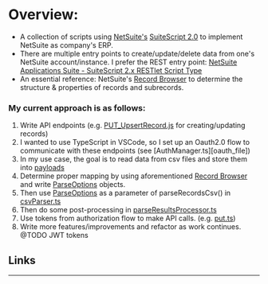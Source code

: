 # Overview:
- A collection of scripts using [NetSuite's][netsuite_home] [SuiteScript 2.0][suitescript_docs] to implement NetSuite as company's ERP.
- There are multiple entry points to create/update/delete data from one's NetSuite account/instance. I prefer the REST entry point: [NetSuite Applications Suite - SuiteScript 2.x RESTlet Script Type][restlet_docs]
- An essential reference: NetSuite's [Record Browser][record_browser] to determine the structure & properties of records and subrecords.


### My current approach is as follows:
1. Write API endpoints (e.g. [PUT_UpsertRecord.js][upsert_file] for creating/updating records)
2. I wanted to use TypeScript in VSCode, so I set up an Oauth2.0 flow to communicate with these endpoints (see [AuthManager.ts][oauth_file])
3. In my use case, the goal is to read data from csv files and store them into [payloads][sample_payloads_file]
4. Determine proper mapping by using aforementioned [Record Browser][record_browser] and write [ParseOptions][parse_options_file] objects.
5. Then use [ParseOptions][parse_options_file] as a parameter of parseRecordsCsv() in [csvParser.ts][parser_file]
6. Then do some post-processing in [parseResultsProcessor.ts][post_process_file]
7. Use tokens from authorization flow to make API calls. (e.g. [put.ts][put_file])
8. Write more features/improvements and refactor as work continues. @TODO JWT tokens

## Links
-----
[netsuite_home]: https://www.netsuite.com/portal/home.shtml
[suitescript_docs]: https://docs.oracle.com/en/cloud/saas/netsuite/ns-online-help/article_4140956840.html
[restlet_docs]: https://docs.oracle.com/en/cloud/saas/netsuite/ns-online-help/section_4387799403.html
[record_browser]: https://system.netsuite.com/help/helpcenter/en_US/srbrowser/Browser2024_2/script/record/account.html
[requests_file]: https://github.com/AndrewGarwood/NetSuite/blob/master/SuiteCloud/src/utils/api/types/Requests.ts
[parse_options_file]: https://github.com/AndrewGarwood/NetSuite/blob/master/SuiteCloud/src/utils/io/types/ParseOptions.ts
[upsert_file]: https://github.com/AndrewGarwood/NetSuite/blob/master/SuiteCloud/src/FileCabinet/SuiteScripts/REST/PUT/PUT_UpsertRecord.js
[ouath_file]: https://github.com/AndrewGarwood/NetSuite/blob/master/SuiteCloud/src/server/AuthManager.ts
[parser_file]: https://github.com/AndrewGarwood/NetSuite/blob/master/SuiteCloud/src/csvParser.ts
[post_process_file]: https://github.com/AndrewGarwood/NetSuite/blob/master/SuiteCloud/src/parseResultsProcessor.ts
[sample_payloads_file]: https://github.com/AndrewGarwood/NetSuite/blob/master/SuiteCloud/src/utils/api/samplePayloads.ts
[put_file]: https://github.com/AndrewGarwood/NetSuite/blob/master/SuiteCloud/src/utils/api/put.ts
[new_put_options_image]: ./images/New_PostRecordOptions.png
[old_put_options_image]: ./images/Old_PostRecordOptions.png
